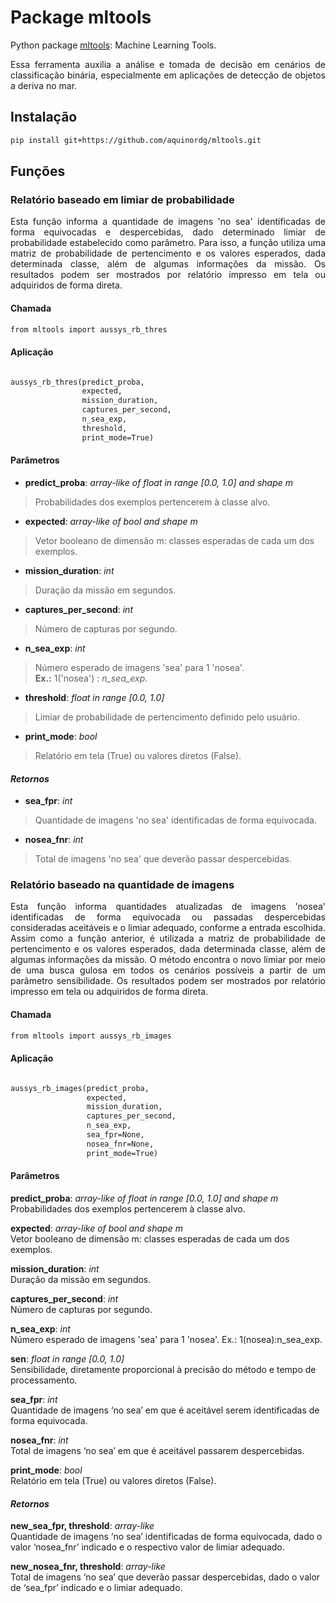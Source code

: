 # Package mltools

Python package [mltools](https://github.com/aquinordg/mltools): Machine Learning Tools.

<div style="text-align: justify"> Essa ferramenta auxilia a análise e tomada de decisão em cenários de classificação binária, especialmente em aplicações de detecção de objetos a deriva no mar. </div>

## Instalação

```markdown
pip install git+https://github.com/aquinordg/mltools.git
```

## Funções

### Relatório baseado em limiar de probabilidade

<div style="text-align: justify"> Esta função informa a quantidade de imagens 'no sea' identificadas de forma equivocadas e despercebidas, dado determinado limiar de probabilidade estabelecido como parâmetro. Para isso, a função utiliza uma matriz de probabilidade de pertencimento e os valores esperados, dada determinada classe, além de algumas informações da missão. Os resultados podem ser mostrados por relatório impresso em tela ou adquiridos de forma direta. </div>

#### Chamada

```markdown
from mltools import aussys_rb_thres
```

#### Aplicação

```markdown

aussys_rb_thres(predict_proba,
                expected,
                mission_duration,
                captures_per_second,
                n_sea_exp,
                threshold,
                print_mode=True)

```

#### Parâmetros

* **predict_proba**: _array-like of float in range [0.0, 1.0] and shape m_<br/>
> Probabilidades dos exemplos pertencerem à classe alvo.

* **expected**: _array-like of bool and shape m_<br/>
> Vetor booleano de dimensão m: classes esperadas de cada um dos exemplos.

* **mission_duration**: _int_<br/>
> Duração da missão em segundos.

* **captures_per_second**: _int_<br/>
> Número de capturas por segundo.

* **n_sea_exp**: _int_<br/>
> Número esperado de imagens 'sea' para 1 'nosea'. <br/>
> **Ex.:** 1('nosea') : _n_sea_exp_.

* **threshold**: _float in range [0.0, 1.0]_<br/>
> Limiar de probabilidade de pertencimento definido pelo usuário.

* **print_mode**: _bool_<br/>
> Relatório em tela (True) ou valores diretos (False).

#### _Retornos_

* **sea_fpr**: _int_<br/>
> Quantidade de imagens 'no sea' identificadas de forma equivocada.

* **nosea_fnr**: _int_<br/>
> Total de imagens 'no sea' que deverão passar despercebidas.

### Relatório baseado na quantidade de imagens

<div style="text-align: justify"> Esta função informa quantidades atualizadas de imagens 'nosea' identificadas de forma equivocada ou passadas despercebidas consideradas aceitáveis e o limiar adequado, conforme a entrada escolhida. Assim como a função anterior, é utilizada a matriz de probabilidade de pertencimento e os valores esperados, dada determinada classe, além de algumas informações da missão. O método encontra o novo limiar por meio de uma busca gulosa em todos os cenários possíveis a partir de um parâmetro sensibilidade. Os resultados podem ser mostrados por relatório impresso em tela ou adquiridos de forma direta. </div>

#### Chamada

```markdown
from mltools import aussys_rb_images
```

#### Aplicação
```markdown

aussys_rb_images(predict_proba,
                 expected,
                 mission_duration,
                 captures_per_second,
                 n_sea_exp,
                 sea_fpr=None,
                 nosea_fnr=None,
                 print_mode=True)

```
#### Parâmetros

**predict_proba**: _array-like of float in range [0.0, 1.0] and shape m_<br/>
Probabilidades dos exemplos pertencerem à classe alvo.

**expected**: _array-like of bool and shape m_<br/>
Vetor booleano de dimensão m: classes esperadas de cada um dos exemplos.

**mission_duration**: _int_<br/>
Duração da missão em segundos.

**captures_per_second**: _int_<br/>
Número de capturas por segundo.

**n_sea_exp**: _int_<br/>
Número esperado de imagens 'sea' para 1 'nosea'.
Ex.: 1(nosea):n_sea_exp.

**sen**: _float in range [0.0, 1.0]_<br/>
Sensibilidade, diretamente proporcional à precisão do método e tempo de processamento.

**sea_fpr**: _int_<br/>
Quantidade de imagens ‘no sea’ em que é aceitável serem identificadas de forma equivocada.

**nosea_fnr**: _int_<br/>
Total de imagens ‘no sea’ em que é aceitável passarem despercebidas.

**print_mode**: _bool_<br/>
Relatório em tela (True) ou valores diretos (False).

#### _Retornos_

**new_sea_fpr, threshold**: _array-like_<br/>
Quantidade de imagens ‘no sea’ identificadas de forma equivocada, dado o valor ‘nosea_fnr’ indicado e o respectivo valor de limiar adequado.

**new_nosea_fnr, threshold**: _array-like_<br/>
Total de imagens ‘no sea’ que deverão passar despercebidas, dado o valor de ‘sea_fpr’ indicado e o limiar adequado.
